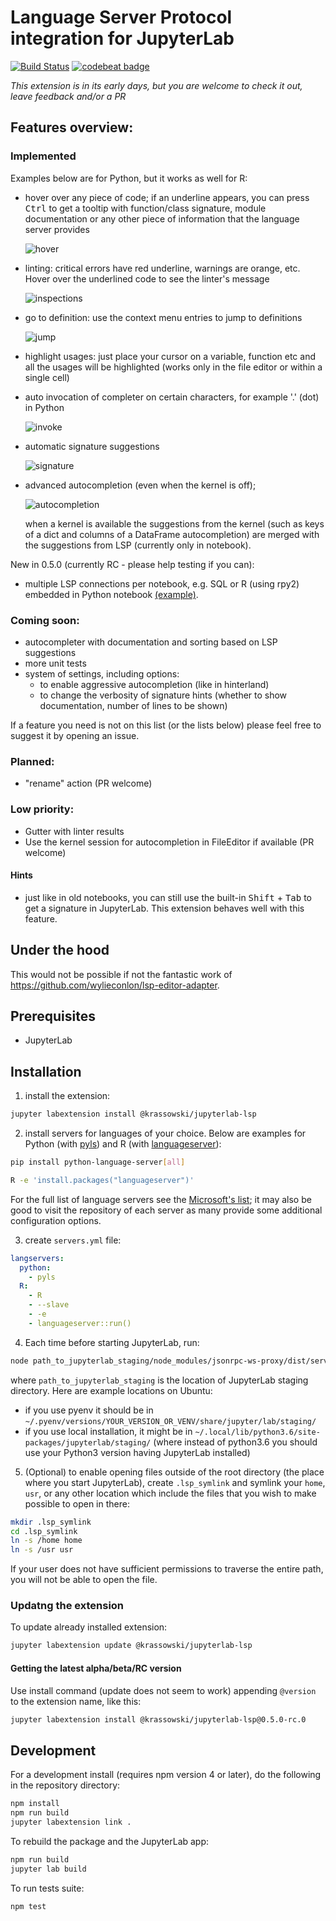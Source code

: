 # Language Server Protocol integration for JupyterLab

[![Build Status](https://travis-ci.org/krassowski/jupyterlab-lsp.svg?branch=master)](https://travis-ci.org/krassowski/jupyterlab-lsp) [![codebeat badge](https://codebeat.co/badges/f55d0f28-8a84-4199-bc88-f2c306a9ce65)](https://codebeat.co/projects/github-com-krassowski-jupyterlab-lsp-master)
<!--[![Binder](https://beta.mybinder.org/badge.svg)](https://mybinder.org/v2/gh/krassowski/jupyterlab-lsp/master?urlpath=lab/tree/examples/demo.ipynb)-->

_This extension is in its early days, but you are welcome to check it out, leave feedback and/or a PR_

## Features overview:

### Implemented

Examples below are for Python, but it works as well for R:

- hover over any piece of code; if an underline appears, you can press <kbd>Ctrl</kbd> to get a tooltip with function/class signature, module documentation or any other piece of information that the language server provides

  ![hover](https://raw.githubusercontent.com/krassowski/jupyterlab-lsp/master/examples/screenshots/hover.png)

- linting: critical errors have red underline, warnings are orange, etc. Hover over the underlined code to see the linter's message

  ![inspections](https://raw.githubusercontent.com/krassowski/jupyterlab-lsp/master/examples/screenshots/inspections.png)

- go to definition: use the context menu entries to jump to definitions

  ![jump](https://raw.githubusercontent.com/krassowski/jupyterlab-lsp/master/examples/screenshots/jump_to_definition.png)

- highlight usages: just place your cursor on a variable, function etc and all the usages will be highlighted (works only in the file editor or within a single cell)

- auto invocation of completer on certain characters, for example '.' (dot) in Python

  ![invoke](https://raw.githubusercontent.com/krassowski/jupyterlab-lsp/master/examples/screenshots/auto_invoke.png)

- automatic signature suggestions

  ![signature](https://raw.githubusercontent.com/krassowski/jupyterlab-lsp/master/examples/screenshots/signature.png)

- advanced autocompletion (even when the kernel is off);

  ![autocompletion](https://raw.githubusercontent.com/krassowski/jupyterlab-lsp/master/examples/screenshots/autocompletion.png)

  when a kernel is available the suggestions from the kernel (such as keys of a dict and columns of a DataFrame autocompletion) are merged with the suggestions from LSP (currently only in notebook).

New in 0.5.0 (currently RC - please help testing if you can):
- multiple LSP connections per notebook, e.g. SQL or R (using rpy2) embedded in Python notebook [(example)](https://github.com/krassowski/jupyterlab-lsp/blob/master/examples/Magics_and_rpy2.ipynb).

### Coming soon:

- autocompleter with documentation and sorting based on LSP suggestions
- more unit tests
- system of settings, including options:
  - to enable aggressive autocompletion (like in hinterland)
  - to change the verbosity of signature hints (whether to show documentation, number of lines to be shown)
 
If a feature you need is not on this list (or the lists below) please feel free to suggest it by opening an issue.

### Planned:

- "rename" action (PR welcome)

### Low priority:

- Gutter with linter results
- Use the kernel session for autocompletion in FileEditor if available (PR welcome)


#### Hints

- just like in old notebooks, you can still use the built-in <kbd>Shift</kbd> + <kbd>Tab</kbd> to get a signature in JupyterLab.
This extension behaves well with this feature.

## Under the hood

This would not be possible if not the fantastic work of https://github.com/wylieconlon/lsp-editor-adapter.

## Prerequisites

- JupyterLab

## Installation

1. install the extension:

```bash
jupyter labextension install @krassowski/jupyterlab-lsp
```

2. install servers for languages of your choice. Below are examples for Python (with [pyls](https://github.com/palantir/python-language-server)) and R (with [languageserver](https://github.com/REditorSupport/languageserver)):

```bash
pip install python-language-server[all]
```

```bash
R -e 'install.packages("languageserver")'
```

For the full list of language servers see the [Microsoft's list](https://microsoft.github.io/language-server-protocol/implementors/servers/); it may also be good to visit the repository of each server as many provide some additional configuration options.

3. create `servers.yml` file:

```yaml
langservers:
  python:
    - pyls
  R:
    - R
    - --slave
    - -e
    - languageserver::run()
```

4. Each time before starting JupyterLab, run:

```bash
node path_to_jupyterlab_staging/node_modules/jsonrpc-ws-proxy/dist/server.js --port 3000 --languageServers servers.yml
```

where `path_to_jupyterlab_staging` is the location of JupyterLab staging directory. Here are example locations on Ubuntu:

- if you use pyenv it should be in `~/.pyenv/versions/YOUR_VERSION_OR_VENV/share/jupyter/lab/staging/`
- if you use local installation, it might be in `~/.local/lib/python3.6/site-packages/jupyterlab/staging/` (where instead of python3.6 you should use your Python3 version having JupyterLab installed)

5. (Optional) to enable opening files outside of the root directory (the place where you start JupyterLab),
   create `.lsp_symlink` and symlink your `home`, `usr`, or any other location which include the files that you wish to make possible to open in there:

```bash
mkdir .lsp_symlink
cd .lsp_symlink
ln -s /home home
ln -s /usr usr
```

If your user does not have sufficient permissions to traverse the entire path, you will not be able to open the file.

### Updatng the extension

To update already installed extension:

```bash
jupyter labextension update @krassowski/jupyterlab-lsp
```

#### Getting the latest alpha/beta/RC version

Use install command (update does not seem to work) appending `@version` to the extension name, like this: 

```bash
jupyter labextension install @krassowski/jupyterlab-lsp@0.5.0-rc.0
```

## Development

For a development install (requires npm version 4 or later), do the following in the repository directory:

```bash
npm install
npm run build
jupyter labextension link .
```

To rebuild the package and the JupyterLab app:

```bash
npm run build
jupyter lab build
```

To run tests suite:

```bash
npm test
```
